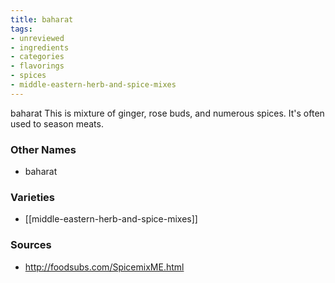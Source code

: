 ```yaml
---
title: baharat
tags:
- unreviewed
- ingredients
- categories
- flavorings
- spices
- middle-eastern-herb-and-spice-mixes
---
```

baharat This is mixture of ginger, rose buds, and numerous spices. It's often used to season meats.

### Other Names

* baharat

### Varieties

* [[middle-eastern-herb-and-spice-mixes]]

### Sources
* http://foodsubs.com/SpicemixME.html
